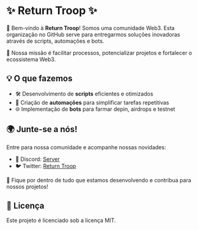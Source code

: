 # ✨ Return Troop ✨

👋 Bem-vindo à **Return Troop**! Somos uma comunidade Web3. Esta organização no GitHub serve para entregarmos soluções inovadoras através de scripts, automações e bots.

🚀 Nossa missão é facilitar processos, potencializar projetos e fortalecer o ecossistema Web3.

## 💡 O que fazemos
- 🛠️ Desenvolvimento de **scripts** eficientes e otimizados
- 🤖 Criação de **automações** para simplificar tarefas repetitivas
- 🌐 Implementação de **bots** para farmar depin, airdrops e testnet

## 🌍 Junte-se a nós!
Entre para nossa comunidade e acompanhe nossas novidades:
- 💬 Discord: [Server](https://discord.gg/auUsCVQDvz)
- 🐦 Twitter: [Return Troop](https://x.com/returntroop)

🔔 Fique por dentro de tudo que estamos desenvolvendo e contribua para nossos projetos!

## 📜 Licença
Este projeto é licenciado sob a licença MIT.
